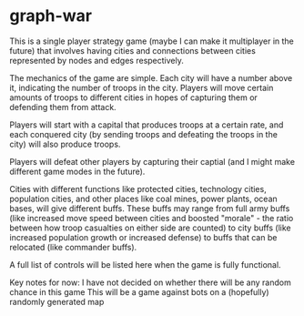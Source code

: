 # graph-war

This is a single player strategy game (maybe I can make it multiplayer in the future) that involves having cities and connections between cities represented by nodes and edges respectively.

The mechanics of the game are simple. Each city will have a number above it, indicating the number of troops in the city. Players will move certain amounts of troops to different cities in hopes of capturing them or defending them from attack.

Players will start with a capital that produces troops at a certain rate, and each conquered city (by sending troops and defeating the troops in the city) will also produce troops.

Players will defeat other players by capturing their captial (and I might make different game modes in the future).

Cities with different functions like protected cities, technology cities, population cities, and other places like coal mines, power plants, ocean bases, will give different buffs. These buffs may range from full army buffs (like increased move speed between cities and boosted "morale" - the ratio between how troop casualties on either side are counted) to city buffs (like increased population growth or increased defense) to buffs that can be relocated (like commander buffs).

A full list of controls will be listed here when the game is fully functional.

Key notes for now:
I have not decided on whether there will be any random chance in this game
This will be a game against bots on a (hopefully) randomly generated map
